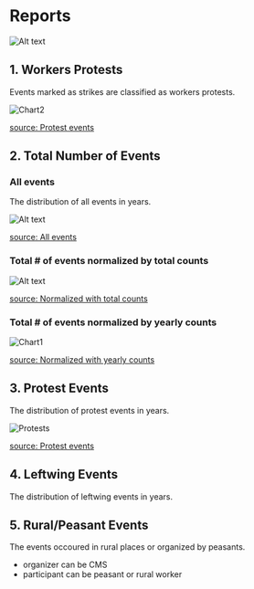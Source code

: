 # Reports


![Alt text](relative/path/to/img.jpg?raw=true "Title")

## 1. Workers Protests
Events marked as strikes are classified as workers protests.

![Chart2](https://docs.google.com/spreadsheets/d/1qxjwbuw_GTJ2lfp0i1YrsslFLLp7xW_FAH7CfJXAWZI/pubchart?oid=625372309&format=image)

[source: Protest events](https://docs.google.com/spreadsheets/d/1GSyqGgTub8NCi69vXCAWlHAv8gmpW9mn-RGRDv2yQuc/edit?usp=sharing)

## 2. Total Number of Events

### All events
The distribution of all events in years.

![Alt text](https://docs.google.com/spreadsheets/d/1uZ3o2OMpzH-sDl_gVjMUB46AvwBv0SOpN57jUfXqIs8/pubchart?oid=127726601&format=image)

[source: All events](https://docs.google.com/spreadsheets/d/1uZ3o2OMpzH-sDl_gVjMUB46AvwBv0SOpN57jUfXqIs8/edit?usp=sharing)

### Total # of events normalized by total counts

![Alt text](https://docs.google.com/spreadsheets/d/1fd0m6cJTazlWtnMqjOz2inAxg_2D3PHYgCY5bqQwcCw/pubchart?oid=127726601&format=image)

[source: Normalized with total counts](https://docs.google.com/spreadsheets/d/1fd0m6cJTazlWtnMqjOz2inAxg_2D3PHYgCY5bqQwcCw/edit?usp=sharing)

### Total # of events normalized by yearly counts

![Chart1](https://docs.google.com/spreadsheets/d/1qxjwbuw_GTJ2lfp0i1YrsslFLLp7xW_FAH7CfJXAWZI/pubchart?oid=851575996&format=image)

[source: Normalized with yearly counts](https://docs.google.com/spreadsheets/d/1qxjwbuw_GTJ2lfp0i1YrsslFLLp7xW_FAH7CfJXAWZI/edit?usp=sharing)

## 3. Protest Events
The distribution of protest events in years.

![Protests](https://docs.google.com/spreadsheets/d/1GSyqGgTub8NCi69vXCAWlHAv8gmpW9mn-RGRDv2yQuc/pubchart?oid=851575996&format=image)

[source: Protest events](https://docs.google.com/spreadsheets/d/1GSyqGgTub8NCi69vXCAWlHAv8gmpW9mn-RGRDv2yQuc/edit?usp=sharing)

## 4. Leftwing Events
The distribution of leftwing events in years.

## 5. Rural/Peasant Events
The events occoured in rural places or organized by peasants.
* organizer can be CMS
* participant can be peasant or rural worker
